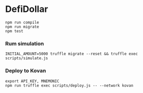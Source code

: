 # DefiDollar

```
npm run compile
npm run migrate
npm test
```

### Rum simulation
```
INITIAL_AMOUNT=5000 truffle migrate --reset && truffle exec scripts/simulate.js
```

### Deploy to Kovan
```
export API_KEY, MNEMONIC
npm run truffle exec scripts/deploy.js -- --network kovan
```
